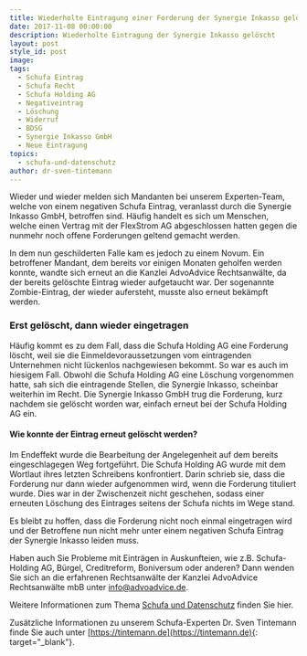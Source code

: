 ```yaml
---
title: Wiederholte Eintragung einer Forderung der Synergie Inkasso gelöscht
date: 2017-11-08 00:00:00
description: Wiederholte Eintragung der Synergie Inkasso gelöscht
layout: post
style_id: post
image:
tags:
  - Schufa Eintrag
  - Schufa Recht
  - Schufa Holding AG
  - Negativeintrag
  - Löschung
  - Widerruf
  - BDSG
  - Synergie Inkasso GmbH
  - Neue Eintragung
topics:
  - schufa-und-datenschutz
author: dr-sven-tintemann
---
```

Wieder und wieder melden sich Mandanten bei unserem Experten-Team, welche von einem negativen Schufa Eintrag, veranlasst durch die Synergie Inkasso GmbH, betroffen sind. Häufig handelt es sich um Menschen, welche einen Vertrag mit der FlexStrom AG abgeschlossen hatten gegen die nunmehr noch offene Forderungen geltend gemacht werden.

In dem nun geschilderten Falle kam es jedoch zu einem Novum. Ein betroffener Mandant, dem bereits vor einigen Monaten geholfen werden konnte, wandte sich erneut an die Kanzlei AdvoAdvice Rechtsanwälte, da der bereits gelöschte Eintrag wieder aufgetaucht war. Der sogenannte Zombie-Eintrag, der wieder aufersteht, musste also erneut bekämpft werden.

### Erst gelöscht, dann wieder eingetragen

Häufig kommt es zu dem Fall, dass die Schufa Holding AG eine Forderung löscht, weil sie die Einmeldevoraussetzungen vom eintragenden Unternehmen nicht lückenlos nachgewiesen bekommt. So war es auch im hiesigem Fall. Obwohl die Schufa Holding AG eine Löschung vorgenommen hatte, sah sich die eintragende Stellen, die Synergie Inkasso, scheinbar weiterhin im Recht. Die Synergie Inkasso GmbH trug die Forderung, kurz nachdem sie gelöscht worden war, einfach erneut bei der Schufa Holding AG ein.

#### Wie konnte der Eintrag erneut gelöscht werden?

Im Endeffekt wurde die Bearbeitung der Angelegenheit auf dem bereits eingeschlagegen Weg fortgeführt. Die Schufa Holding AG wurde mit dem Wortlaut ihres letzten Schreibens konfrontiert. Darin schrieb sie, dass die Forderung nur dann wieder aufgenommen wird, wenn die Forderung tituliert wurde. Dies war in der Zwischenzeit nicht geschehen, sodass einer erneuten Löschung des Eintrages seitens der Schufa nichts im Wege stand.

Es bleibt zu hoffen, dass die Forderung nicht noch einmal eingetragen wird und der Betroffene nun nicht mehr unter einem negativen Schufa Eintrag der Synergie Inkasso leiden muss.

Haben auch Sie Probleme mit Einträgen in Auskunfteien, wie z.B. Schufa-Holding AG, Bürgel, Creditreform, Boniversum oder anderen? Dann wenden Sie sich an die erfahrenen Rechtsanwälte der Kanzlei AdvoAdvice Rechtsanwälte mbB unter [info@advoadvice.de](mailto:info@advoadvice.de).

Weitere Informationen zum Thema [Schufa und Datenschutz](/themen/schufa-und-datenschutz/)&nbsp;finden Sie hier.&nbsp;

Zusätzliche Informationen zu unserem Schufa-Experten Dr. Sven Tintemann finde Sie auch unter [https://tintemann.de](https://tintemann.de){: target="_blank"}.